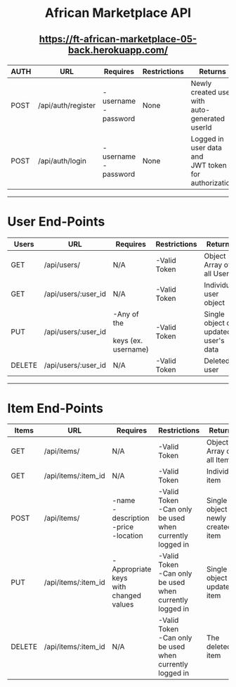 # <p align="center">African Marketplace API</p>

## <p align="center">https://ft-african-marketplace-05-back.herokuapp.com/</p>
| AUTH | URL                | Requires                                  | Restrictions | Returns                                                 |
|------|--------------------|-------------------------------------------|--------------|---------------------------------------------------------|
| POST | /api/auth/register | -username<br>-password | None         | Newly created user with <br>auto-generated userId       |
| POST | /api/auth/login    | -username<br>-password                    | None         | Logged in user data and <br>JWT token for authorization |

---
# User End-Points
| Users  | URL                       | Requires                                                                        | Restrictions | Returns                                               |
|--------|---------------------------|---------------------------------------------------------------------------------|--------------|-------------------------------------------------------|
| GET    | /api/users/               | N/A                                                                             | -Valid Token | Object Array of all Users |
| GET    | /api/users/:user_id            | N/A                                                                             | -Valid Token | Individual user object                                |
| PUT    | /api/users/:user_id            | -Any of the<br><br>keys (ex. username)                                          | -Valid Token | Single object of updated user's<br>data               |
| DELETE | /api/users/:user_id            | N/A                                                                             | -Valid Token | Deleted user    |

---
# Item End-Points
| Items | URL                          | Requires                                                                                                         | Restrictions                                                                          | Returns                                                         |
|---------|------------------------------|------------------------------------------------------------------------------------------------------------------|---------------------------------------------------------------------------------------|-----------------------------------------------------------------|
| GET     | /api/items/                | N/A                                                                                                              | -Valid Token                                                                          | Object Array of all Items                                     |
| GET     | /api/items/:item_id             | N/A                                                                                                              | -Valid Token                                                                          | Individual item                                         |
| POST    | /api/items/                | -name<br>-description<br>-price<br>-location| -Valid Token<br>-Can only be used<br>when currently<br>logged in  | Single object of newly created<br>item                        |
| PUT     | /api/items/:item_id             | -Appropriate keys <br>with changed values                                                                        | -Valid Token<br>-Can only be used<br>when currently<br>logged in  | Single object of updated item                         |
| DELETE  | /api/items/:item_id             | N/A                                                                                                              | -Valid Token<br>-Can only be used<br>when currently <br>logged in | The deleted item                                               |
